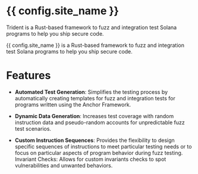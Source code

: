 # {{ config.site_name }}
Trident is a Rust-based framework to fuzz and integration test Solana programs to help you ship secure code.

{{ config.site_name }} is a Rust-based framework to fuzz and integration test Solana programs to help you ship secure code.

# Features

- **Automated Test Generation**: Simplifies the testing process by automatically creating templates for fuzz and integration tests for programs written using the Anchor Framework.

- **Dynamic Data Generation**: Increases test coverage with random instruction data and pseudo-random accounts for unpredictable fuzz test scenarios.

- **Custom Instruction Sequences**: Provides the flexibility to design specific sequences of instructions to meet particular testing needs or to focus on particular aspects of program behavior during fuzz testing.
Invariant Checks: Allows for custom invariants checks to spot vulnerabilities and unwanted behaviors.
